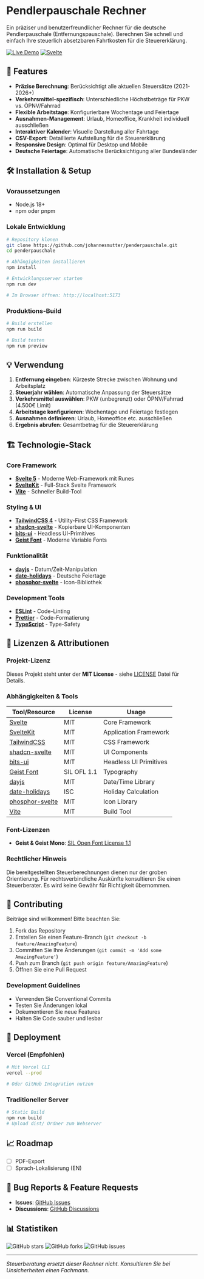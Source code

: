 # Pendlerpauschale Rechner

Ein präziser und benutzerfreundlicher Rechner für die deutsche Pendlerpauschale (Entfernungspauschale). Berechnen Sie schnell und einfach Ihre steuerlich absetzbaren Fahrtkosten für die Steuererklärung.

[![Live Demo](https://img.shields.io/badge/Live-Demo-blue)](https://pendler-pauschale.de)
[![Svelte](https://img.shields.io/badge/Svelte-5-orange)](https://svelte.dev)

## 🚀 Features

- **Präzise Berechnung**: Berücksichtigt alle aktuellen Steuersätze (2021-2026+)
- **Verkehrsmittel-spezifisch**: Unterschiedliche Höchstbeträge für PKW vs. ÖPNV/Fahrrad
- **Flexible Arbeitstage**: Konfigurierbare Wochentage und Feiertage
- **Ausnahmen-Management**: Urlaub, Homeoffice, Krankheit individuell ausschließen
- **Interaktiver Kalender**: Visuelle Darstellung aller Fahrtage
- **CSV-Export**: Detaillierte Aufstellung für die Steuererklärung
- **Responsive Design**: Optimal für Desktop und Mobile
- **Deutsche Feiertage**: Automatische Berücksichtigung aller Bundesländer

## 🛠️ Installation & Setup

### Voraussetzungen
- Node.js 18+ 
- npm oder pnpm

### Lokale Entwicklung

```bash
# Repository klonen
git clone https://github.com/johannesmutter/penderpauschale.git
cd penderpauschale

# Abhängigkeiten installieren
npm install

# Entwicklungsserver starten
npm run dev

# Im Browser öffnen: http://localhost:5173
```

### Produktions-Build

```bash
# Build erstellen
npm run build

# Build testen
npm run preview
```

## 💡 Verwendung

1. **Entfernung eingeben**: Kürzeste Strecke zwischen Wohnung und Arbeitsplatz
2. **Steuerjahr wählen**: Automatische Anpassung der Steuersätze
3. **Verkehrsmittel auswählen**: PKW (unbegrenzt) oder ÖPNV/Fahrrad (4.500€ Limit)
4. **Arbeitstage konfigurieren**: Wochentage und Feiertage festlegen
5. **Ausnahmen definieren**: Urlaub, Homeoffice etc. ausschließen
6. **Ergebnis abrufen**: Gesamtbetrag für die Steuererklärung

## 🏗️ Technologie-Stack

### Core Framework
- **[Svelte 5](https://svelte.dev)** - Moderne Web-Framework mit Runes
- **[SvelteKit](https://kit.svelte.dev)** - Full-Stack Svelte Framework
- **[Vite](https://vitejs.dev)** - Schneller Build-Tool

### Styling & UI
- **[TailwindCSS 4](https://tailwindcss.com)** - Utility-First CSS Framework
- **[shadcn-svelte](https://shadcn-svelte.com)** - Kopierbare UI-Komponenten
- **[bits-ui](https://bits-ui.com)** - Headless UI-Primitives
- **[Geist Font](https://vercel.com/font)** - Moderne Variable Fonts

### Funktionalität
- **[dayjs](https://day.js.org)** - Datum/Zeit-Manipulation
- **[date-holidays](https://github.com/commenthol/date-holidays)** - Deutsche Feiertage
- **[phosphor-svelte](https://phosphoricons.com)** - Icon-Bibliothek

### Development Tools
- **[ESLint](https://eslint.org)** - Code-Linting
- **[Prettier](https://prettier.io)** - Code-Formatierung
- **[TypeScript](https://typescriptlang.org)** - Type-Safety

## 📄 Lizenzen & Attributionen

### Projekt-Lizenz
Dieses Projekt steht unter der **MIT License** - siehe [LICENSE](LICENSE) Datei für Details.

### Abhängigkeiten & Tools

| Tool/Resource | License | Usage |
|---------------|---------|--------|
| [Svelte](https://svelte.dev) | MIT | Core Framework |
| [SvelteKit](https://kit.svelte.dev) | MIT | Application Framework |
| [TailwindCSS](https://tailwindcss.com) | MIT | CSS Framework |
| [shadcn-svelte](https://shadcn-svelte.com) | MIT | UI Components |
| [bits-ui](https://bits-ui.com) | MIT | Headless UI Primitives |
| [Geist Font](https://vercel.com/font) | SIL OFL 1.1 | Typography |
| [dayjs](https://day.js.org) | MIT | Date/Time Library |
| [date-holidays](https://github.com/commenthol/date-holidays) | ISC | Holiday Calculation |
| [phosphor-svelte](https://phosphoricons.com) | MIT | Icon Library |
| [Vite](https://vitejs.dev) | MIT | Build Tool |

### Font-Lizenzen
- **Geist & Geist Mono**: [SIL Open Font License 1.1](https://scripts.sil.org/OFL)

### Rechtlicher Hinweis
Die bereitgestellten Steuerberechnungen dienen nur der groben Orientierung. Für rechtsverbindliche Auskünfte konsultieren Sie einen Steuerberater. Es wird keine Gewähr für Richtigkeit übernommen.

## 🤝 Contributing

Beiträge sind willkommen! Bitte beachten Sie:

1. Fork das Repository
2. Erstellen Sie einen Feature-Branch (`git checkout -b feature/AmazingFeature`)
3. Committen Sie Ihre Änderungen (`git commit -m 'Add some AmazingFeature'`)
4. Push zum Branch (`git push origin feature/AmazingFeature`)
5. Öffnen Sie eine Pull Request

### Development Guidelines
- Verwenden Sie Conventional Commits
- Testen Sie Änderungen lokal
- Dokumentieren Sie neue Features
- Halten Sie Code sauber und lesbar

## 🚀 Deployment

### Vercel (Empfohlen)
```bash
# Mit Vercel CLI
vercel --prod

# Oder GitHub Integration nutzen
```

### Traditioneller Server
```bash
# Static Build
npm run build
# Upload dist/ Ordner zum Webserver
```

## 📈 Roadmap

- [ ] PDF-Export
- [ ] Sprach-Lokalisierung (EN)

## 🐛 Bug Reports & Feature Requests

- **Issues**: [GitHub Issues](https://github.com/johannesmutter/penderpauschale/issues)
- **Discussions**: [GitHub Discussions](https://github.com/johannesmutter/penderpauschale/discussions)

## 📊 Statistiken

![GitHub stars](https://img.shields.io/github/stars/johannesmutter/penderpauschale)
![GitHub forks](https://img.shields.io/github/forks/johannesmutter/penderpauschale)
![GitHub issues](https://img.shields.io/github/issues/johannesmutter/penderpauschale)

---

*Steuerberatung ersetzt dieser Rechner nicht. Konsultieren Sie bei Unsicherheiten einen Fachmann.*
